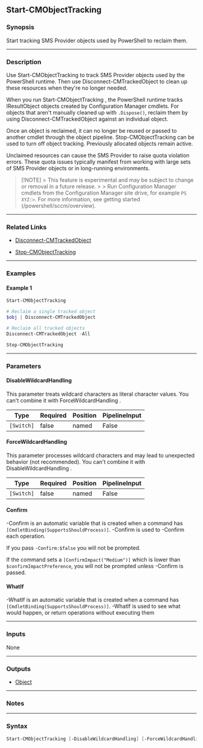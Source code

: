 Start-CMObjectTracking
----------------------




### Synopsis
Start tracking SMS Provider objects used by PowerShell to reclaim them.



---


### Description

Use Start-CMObjectTracking to track SMS Provider objects used by the PowerShell runtime. Then use Disconnect-CMTrackedObject to clean up these resources when they're no longer needed.



When you run Start-CMObjectTracking , the PowerShell runtime tracks IResultObject objects created by Configuration Manager cmdlets. For objects that aren't manually cleaned up with `.Dispose()`, reclaim them by using Disconnect-CMTrackedObject against an individual object.



Once an object is reclaimed, it can no longer be reused or passed to another cmdlet through the object pipeline. Stop-CMObjectTracking can be used to turn off object tracking. Previously allocated objects remain active.



Unclaimed resources can cause the SMS Provider to raise quota violation errors. These quota issues typically manifest from working with large sets of SMS Provider objects or in long-running environments.



> [!NOTE] > This feature is experimental and may be subject to change or removal in a future release. > > Run Configuration Manager cmdlets from the Configuration Manager site drive, for example `PS XYZ:>`. For more information, see getting started (/powershell/sccm/overview).



---


### Related Links
* [Disconnect-CMTrackedObject](Disconnect-CMTrackedObject)



* [Stop-CMObjectTracking](Stop-CMObjectTracking)





---


### Examples
#### Example 1
```PowerShell
Start-CMObjectTracking

# Reclaim a single tracked object
$obj | Disconnect-CMTrackedObject

# Reclaim all tracked objects
Disconnect-CMTrackedObject -All

Stop-CMObjectTracking
```



---


### Parameters
#### **DisableWildcardHandling**

This parameter treats wildcard characters as literal character values. You can't combine it with ForceWildcardHandling .






|Type      |Required|Position|PipelineInput|
|----------|--------|--------|-------------|
|`[Switch]`|false   |named   |False        |



#### **ForceWildcardHandling**

This parameter processes wildcard characters and may lead to unexpected behavior (not recommended). You can't combine it with DisableWildcardHandling .






|Type      |Required|Position|PipelineInput|
|----------|--------|--------|-------------|
|`[Switch]`|false   |named   |False        |



#### **Confirm**
-Confirm is an automatic variable that is created when a command has ```[CmdletBinding(SupportsShouldProcess)]```.
-Confirm is used to -Confirm each operation.

If you pass ```-Confirm:$false``` you will not be prompted.


If the command sets a ```[ConfirmImpact("Medium")]``` which is lower than ```$confirmImpactPreference```, you will not be prompted unless -Confirm is passed.

#### **WhatIf**
-WhatIf is an automatic variable that is created when a command has ```[CmdletBinding(SupportsShouldProcess)]```.
-WhatIf is used to see what would happen, or return operations without executing them


---


### Inputs
None





---


### Outputs
* [Object](https://learn.microsoft.com/en-us/dotnet/api/System.Object)






---


### Notes




---


### Syntax
```PowerShell
Start-CMObjectTracking [-DisableWildcardHandling] [-ForceWildcardHandling] [-Confirm] [-WhatIf] [<CommonParameters>]
```
